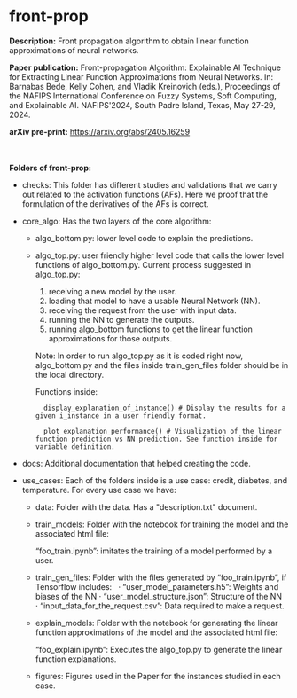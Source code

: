 # front-prop

**Description:** Front propagation algorithm to obtain linear function approximations of neural networks.

**Paper publication:** Front-propagation Algorithm: Explainable AI Technique for Extracting Linear Function Approximations from Neural Networks. In: Barnabas Bede, Kelly Cohen, and Vladik Kreinovich (eds.), Proceedings of the NAFIPS International Conference on Fuzzy Systems, Soft Computing, and Explainable AI. NAFIPS'2024, South Padre Island, Texas, May 27-29, 2024.

**arXiv pre-print:** https://arxiv.org/abs/2405.16259

<br/><br/>
**Folders of front-prop:**

- checks: This folder has different studies and validations that we carry out related to the activation functions (AFs).
	Here we proof that the formulation of the derivatives of the AFs is correct.

- core_algo: Has the two layers of the core algorithm:

	- algo_bottom.py: lower level code to explain the predictions.
	- algo_top.py: user friendly higher level code that calls the lower level functions of algo_bottom.py.
	  Current process suggested in algo_top.py:

		1. receiving a new model by the user.
		2. loading that model to have a usable Neural Network (NN).
		3. receiving the request from the user with input data.
		4. running the NN to generate the outputs.
		5. running algo_bottom functions to get the linear function approximations for those outputs.

		Note: In order to run algo_top.py as it is coded right now, algo_bottom.py and the files inside train_gen_files folder should be in the local directory.

		Functions inside:

			display_explanation_of_instance() # Display the results for a given i_instance in a user friendly format.
   
			plot_explanation_performance() # Visualization of the linear function prediction vs NN prediction. See function inside for variable definition.


- docs: Additional documentation that helped creating the code.

- use_cases: Each of the folders inside is a use case: credit, diabetes, and temperature. For every use case we have:
	
	- data: Folder with the data. Has a "description.txt" document.

	- train_models: Folder with the notebook for training the model and the associated html file:

		“foo_train.ipynb”: imitates the training of a model performed by a user. 
		  
	- train_gen_files: Folder with the files generated by “foo_train.ipynb”, if Tensorflow includes:
 
    		· “user_model_parameters.h5”: Weights and biases of the NN
    		· “user_model_structure.json”: Structure of the NN
   		· “input_data_for_the_request.csv”: Data required to make a request.

	- explain_models: Folder with the notebook for generating the linear function approximations of the model and the associated html file:

		“foo_explain.ipynb”: Executes the algo_top.py to generate the linear function explanations.
		  
	
	- figures: Figures used in the Paper for the instances studied in each case.
